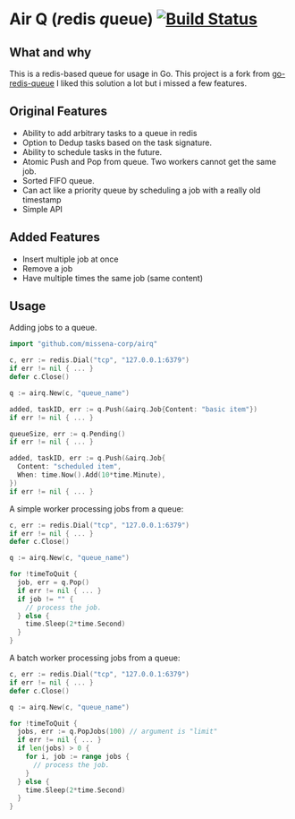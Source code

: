 # Air Q (*r*edis *q*ueue) <a href="https://travis-ci.com/missena-corp/airq"><img src="https://travis-ci.com/missena-corp/airq.svg?branch=master" alt="Build Status"></a>

## What and why

This is a redis-based queue for usage in Go.
This project is a fork from [go-redis-queue](https://github.com/agilebits/go-redis-queue)
I liked this solution a lot but i missed a few features.

## Original Features

- Ability to add arbitrary tasks to a queue in redis
- Option to Dedup tasks based on the task signature.
- Ability to schedule tasks in the future.
- Atomic Push and Pop from queue. Two workers cannot get the same job.
- Sorted FIFO queue.
- Can act like a priority queue by scheduling a job with a really old timestamp
- Simple API

## Added Features

- Insert multiple job at once
- Remove a job
- Have multiple times the same job (same content)

## Usage

Adding jobs to a queue.

```go
import "github.com/missena-corp/airq"
```

```go
c, err := redis.Dial("tcp", "127.0.0.1:6379")
if err != nil { ... }
defer c.Close()

q := airq.New(c, "queue_name")

added, taskID, err := q.Push(&airq.Job{Content: "basic item"})
if err != nil { ... }

queueSize, err := q.Pending()
if err != nil { ... }

added, taskID, err := q.Push(&airq.Job{
  Content: "scheduled item",
  When: time.Now().Add(10*time.Minute),
})
if err != nil { ... }
```

A simple worker processing jobs from a queue:

```go
c, err := redis.Dial("tcp", "127.0.0.1:6379")
if err != nil { ... }
defer c.Close()

q := airq.New(c, "queue_name")

for !timeToQuit {
  job, err = q.Pop()
  if err != nil { ... }
  if job != "" {
    // process the job.
  } else {
    time.Sleep(2*time.Second)
  }
}
```

A batch worker processing jobs from a queue:

```go
c, err := redis.Dial("tcp", "127.0.0.1:6379")
if err != nil { ... }
defer c.Close()

q := airq.New(c, "queue_name")

for !timeToQuit {
  jobs, err := q.PopJobs(100) // argument is "limit"
  if err != nil { ... }
  if len(jobs) > 0 {
    for i, job := range jobs {
      // process the job.
    }
  } else {
    time.Sleep(2*time.Second)
  }
}
```
